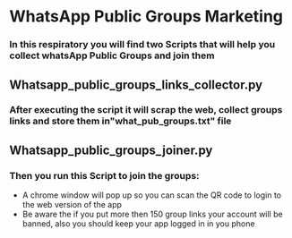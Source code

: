 # **WhatsApp Public Groups Marketing**

### In this respiratory you will find two Scripts that will help you collect whatsApp Public Groups and join them


## Whatsapp_public_groups_links_collector.py
### After executing the script it will scrap the web, collect groups links and store them in"what_pub_groups.txt" file


## Whatsapp_public_groups_joiner.py

### Then you run this Script to join the groups:

* A chrome window will pop up so you can scan the QR code to login to the web version of the app
* Be aware the if you put more then 150 group links your account will be banned, also you should keep your app logged in in you phone
    
